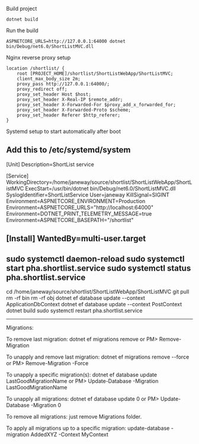 ﻿Build project
    
    dotnet build

Run the build
 
    ASPNETCORE_URLS=http://127.0.0.1:64000 dotnet bin/Debug/net6.0/ShortListMVC.dll

Nginx reverse proxy setup

    location /shortlist/ {
	    root [PROJECT_HOME]/shortlist/ShortListWebApp/ShortListMVC;
	    client_max_body_size 2m;
        proxy_pass http://127.0.0.1:64000/; 
	    proxy_redirect off;
        proxy_set_header Host $host;
        proxy_set_header X-Real-IP $remote_addr;
        proxy_set_header X-Forwarded-For $proxy_add_x_forwarded_for;
        proxy_set_header X-Forwarded-Proto $scheme;
	    proxy_set_header Referer $http_referer;           
    }

Systemd setup to start automatically after boot

Add this to /etc/systemd/system
---

[Unit]
Description=ShortList service

[Service]
WorkingDirectory=/home/janeway/source/shortlist/ShortListWebApp/ShortListMVC
ExecStart=/usr/bin/dotnet bin/Debug/net6.0/ShortListMVC.dll
SyslogIdentifier=ShortListService
User=janeway
KillSignal=SIGINT
Environment=ASPNETCORE_ENVIRONMENT=Production
Environment=ASPNETCORE_URLS="http://localhost:64000"
Environment=DOTNET_PRINT_TELEMETRY_MESSAGE=true
Environment=ASPNETCORE_BASEPATH="/shortlist"

[Install]
WantedBy=multi-user.target
---

sudo systemctl daemon-reload
sudo systemctl start pha.shortlist.service
sudo systemctl status pha.shortlist.service
---
 
 cd /home/janeway/source/shortlist/ShortListWebApp/ShortListMVC
 git pull
 rm -rf bin
 rm -rf obj
 dotnet ef database update --context ApplicationDbContext
 dotnet ef database update --context PostContext
 dotnet build
 sudo systemctl restart pha.shortlist.service

 ---
 Migrations:

 To remove last migration:
dotnet ef migrations remove
or
PM> Remove-Migration

 To unapply and remove last migration:
dotnet ef migrations remove --force
or
PM> Remove-Migration -Force

To unapply a specific migration(s):
dotnet ef database update LastGoodMigrationName
or
PM> Update-Database -Migration LastGoodMigrationName

To unapply all migrations:
dotnet ef database update 0
or
PM> Update-Database -Migration 0

To remove all migrations:
just remove Migrations folder.

To apply all migrations up to a specific migration:
update-database -migration AddedXYZ -Context MyContext